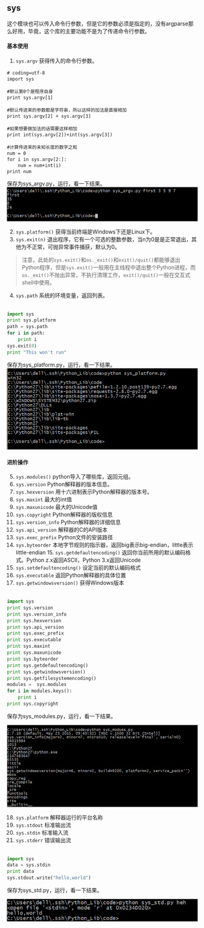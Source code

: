 ## sys

这个模块也可以传入命令行参数，但是它的参数必须是指定的，没有argparse那么好用，毕竟，这个库的主要功能不是为了传递命令行参数。             

#### 基本使用
1. `sys.argv` 获得传入的命令行参数。    

```
# coding=utf-8
import sys

#默认第0个是程序自身
print sys.argv[1]

#默认传进来的参数都是字符串，所以这样的加法是直接相加
print sys.argv[2] + sys.argv[3]

#如果想要做加法的话需要这样相加
print int(sys.argv[2])+int(sys.argv[3])

#计算传进来的未知长度的数字之和
num = 0
for i in sys.argv[2:]:
	num = num+int(i)
print num
```

保存为sys_argv.py，运行，看一下结果。            
![sys_argv.jpg](images/sys_argv.jpg)     

2. `sys.platform()` 获得当前终端是Windows下还是Linux下。        
3. `sys.exit(n)` 退出程序，它有一个可选的整数参数，当n为0是是正常退出，其他为不正常，可抛异常事件捕获，默认为0。                   
>注意，此处的`sys.exit()`和`os._exit()`和`exit()/quit()`都能够退出Python程序，但是`sys.exit()`一般用在主线程中退出整个Python进程，而`os._exit()`不抛出异常，不执行清理工作，`exit()/quit()`一般在交互式shell中使用。           
4. `sys.path` 系统的环境变量，返回列表。         

```python

import sys
print sys.platform
path = sys.path
for i in path:
	print i
sys.exit(0)
print "This won't run"
```

保存为sys_platform.py，运行，看一下结果。            
![sys_platform.jpg](images/sys_platform.jpg)         

#### 进阶操作

5. `sys.modules()` python导入了哪些库，返回元组。           
6. `sys.version` Python解释器的版本信息。              
7. `sys.hexversion` 用十六进制表示Python解释器的版本号。                 
8. `sys.maxint` 最大的int值                   
9. `sys.maxunicode` 最大的Unicode值                 
10. `sys.copyright` Python解释器的版权信息                     
11. `sys.version_info` Python解释器的详细信息                      
12. `sys.api_version` 解释器的C的API版本                     
13. `sys.exec_prefix` Python文件的安装路径                   
14. `sys.byteorder` 本地字节规则的指示器，返回big表示big-endian，little表示little-endian    15. `sys.getdefaultencoding()` 返回你当前所用的默认编码格式。Python z.x返回ASCII，Python 3.x返回Unicode             
16. `sys.setdefaultencoding()` 设定当前的默认编码格式              
17. `sys.executable`  返回Python解释器的具体位置             
18. `sys.getwindowsversion()`  获得Windows版本              

```python

import sys
print sys.version
print sys.version_info
print sys.hexversion
print sys.api_version
print sys.exec_prefix 
print sys.executable
print sys.maxint
print sys.maxunicode
print sys.byteorder
print sys.getdefaultencoding()
print sys.getwindowsversion()
print sys.getfilesystemencoding()
modules =  sys.modules
for i in modules.keys():
	print i
print sys.copyright
```

保存为sys_modules.py，运行，看一下结果。             

![sys_modules.jpg](images/sys_modules.jpg)

18. `sys.platform` 解释器运行的平台名称
19. `sys.stdout` 标准输出流            
20. `sys.stdin`  标准输入流                   
21. `sys.stderr` 错误输出流               

```python

import sys
data = sys.stdin
print data
sys.stdout.write("hello,world")
```

保存为sys_std.py，运行，看一下结果。              

![sys_std.jpg](images/sys_std.jpg)               
